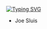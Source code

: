 [![Typing SVG](https://readme-typing-svg.demolab.com?font=Fira+Code&size=29&duration=2000&color=1AAE45&multiline=true&width=456&height=200&lines=Currently+building+...;-+Pracareer;-+Jenni+Manuscript;-+Portfolio)](https://git.io/typing-svg)

- Joe Sluis
